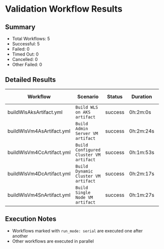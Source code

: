 # Validation Workflow Results

## Summary
- Total Workflows: 5
- Successful: 5
- Failed: 0
- Timed Out: 0
- Cancelled: 0
- Other Failed: 0

## Detailed Results

| Workflow | Scenario | Status | Duration | Run URL |
|----------|----------|---------|-----------|----------|
| buildWlsAksArtifact.yml | `Build WLS on AKS artifact` | success | 0h:2m:0s | [View Run](https://github.com/azure-javaee/weblogic-azure/actions/runs/17198023954) |
| buildWlsVm4AsArtifact.yml | `Build Admin Server VM artifact` | success | 0h:2m:24s | [View Run](https://github.com/azure-javaee/weblogic-azure/actions/runs/17198025229) |
| buildWlsVm4CcArtifact.yml | `Build Configured Cluster VM artifact` | success | 0h:1m:53s | [View Run](https://github.com/azure-javaee/weblogic-azure/actions/runs/17198026348) |
| buildWlsVm4DcArtifact.yml | `Build Dynamic Cluster VM artifact` | success | 0h:2m:17s | [View Run](https://github.com/azure-javaee/weblogic-azure/actions/runs/17198027758) |
| buildWlsVm4SnArtifact.yml | `Build Single Node VM artifact` | success | 0h:1m:27s | [View Run](https://github.com/azure-javaee/weblogic-azure/actions/runs/17198029594) |


## Execution Notes
- Workflows marked with `run_mode: serial` are executed one after another
- Other workflows are executed in parallel
